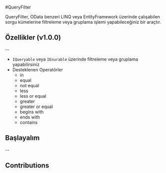 #QueryFilter

QueryFilter, OData benzeri LINQ veya EntityFramework üzerinde çalışabilen sorgu kümelerine filtreleme veya gruplama işlemi yapabileceğiniz bir araçtır. 


## Özellikler (v1.0.0)
--
* `IQueryable` veya `IEnurable` üzerinde filtreleme veya gruplama yapabilirsiniz
* Desteklenen Operatörler
  * in
  * equal
  * not equal
  * less
  * less or equal
  * greater
  * greater or equal
  * begins with
  * ends with
  * contains
 


## Başlayalım
--




## Contributions